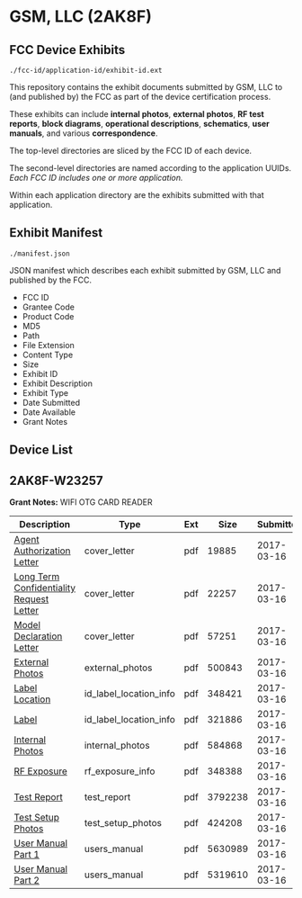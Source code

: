 # GSM, LLC (2AK8F)
## FCC Device Exhibits

```
./fcc-id/application-id/exhibit-id.ext
```

This repository contains the exhibit documents submitted by GSM, LLC to (and published by) the FCC as part of the device certification process.

These exhibits can include **internal photos**, **external photos**, **RF test reports**, **block diagrams**, **operational descriptions**, **schematics**, **user manuals**, and various **correspondence**.

The top-level directories are sliced by the FCC ID of each device.

The second-level directories are named according to the application UUIDs. *Each FCC ID includes one or more application.*

Within each application directory are the exhibits submitted with that application. 

## Exhibit Manifest

```
./manifest.json
```

JSON manifest which describes each exhibit submitted by GSM, LLC and published by the FCC.

- FCC ID
- Grantee Code
- Product Code
- MD5
- Path
- File Extension
- Content Type
- Size
- Exhibit ID
- Exhibit Description
- Exhibit Type
- Date Submitted
- Date Available
- Grant Notes

## Device List
## 2AK8F-W23257
**Grant Notes:** WIFI OTG CARD READER

| Description | Type | Ext | Size | Submitted | Available |
| ----------- | ---- | --- | ---- | --------- | --------- |
| [Agent Authorization Letter](2AK8F-W23257/c9a9be0b60cd4614f22a1523f476e534/3319044.pdf) | cover_letter | pdf | 19885 | 2017-03-16 | 2017-03-16 |
| [Long Term Confidentiality Request Letter](2AK8F-W23257/c9a9be0b60cd4614f22a1523f476e534/3319054.pdf) | cover_letter | pdf | 22257 | 2017-03-16 | 2017-03-16 |
| [Model Declaration Letter](2AK8F-W23257/c9a9be0b60cd4614f22a1523f476e534/3319055.pdf) | cover_letter | pdf | 57251 | 2017-03-16 | 2017-03-16 |
| [External Photos](2AK8F-W23257/c9a9be0b60cd4614f22a1523f476e534/3319048.pdf) | external_photos | pdf | 500843 | 2017-03-16 | 2017-03-16 |
| [Label Location](2AK8F-W23257/c9a9be0b60cd4614f22a1523f476e534/3319050.pdf) | id_label_location_info | pdf | 348421 | 2017-03-16 | 2017-03-16 |
| [Label](2AK8F-W23257/c9a9be0b60cd4614f22a1523f476e534/3319051.pdf) | id_label_location_info | pdf | 321886 | 2017-03-16 | 2017-03-16 |
| [Internal Photos](2AK8F-W23257/c9a9be0b60cd4614f22a1523f476e534/3319053.pdf) | internal_photos | pdf | 584868 | 2017-03-16 | 2017-03-16 |
| [RF Exposure](2AK8F-W23257/c9a9be0b60cd4614f22a1523f476e534/3319057.pdf) | rf_exposure_info | pdf | 348388 | 2017-03-16 | 2017-03-16 |
| [Test Report](2AK8F-W23257/c9a9be0b60cd4614f22a1523f476e534/3319060.pdf) | test_report | pdf | 3792238 | 2017-03-16 | 2017-03-16 |
| [Test Setup Photos](2AK8F-W23257/c9a9be0b60cd4614f22a1523f476e534/3319061.pdf) | test_setup_photos | pdf | 424208 | 2017-03-16 | 2017-03-16 |
| [User Manual Part 1](2AK8F-W23257/c9a9be0b60cd4614f22a1523f476e534/3319099.pdf) | users_manual | pdf | 5630989 | 2017-03-16 | 2017-03-16 |
| [User Manual Part 2](2AK8F-W23257/c9a9be0b60cd4614f22a1523f476e534/3319100.pdf) | users_manual | pdf | 5319610 | 2017-03-16 | 2017-03-16 |
